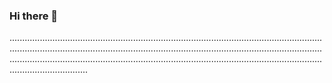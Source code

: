 ### Hi there 👋

...................................................................................................................................................................................................................................................................................................................................................................................................................